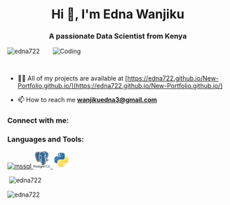 <h1 align="center">Hi 👋, I'm Edna Wanjiku</h1>
<h3 align="center">A passionate Data Scientist from Kenya</h3>

<img align="right" alt="Coding" width="400" src="images/Resource-Ft-Image-Aug-19-Joy-43.png">

<p align="left"> <img src="https://komarev.com/ghpvc/?username=edna722&label=Profile%20views&color=0e75b6&style=flat" alt="edna722" /> </p>

<p align="left"> <a href="https://twitter.com/" target="blank"><img src="https://img.shields.io/twitter/follow/?logo=twitter&style=for-the-badge" alt="" /></a> </p>

- 👨‍💻 All of my projects are available at [https://edna722.github.io/New-Portfolio.github.io/](https://edna722.github.io/New-Portfolio.github.io/)

- 📫 How to reach me **wanjikuedna3@gmail.com**

<h3 align="left">Connect with me:</h3>
<p align="left">
</p>

<h3 align="left">Languages and Tools:</h3>
<p align="left"> <a href="https://www.microsoft.com/en-us/sql-server" target="_blank" rel="noreferrer"> <img src="https://www.svgrepo.com/show/303229/microsoft-sql-server-logo.svg" alt="mssql" width="40" height="40"/> </a> <a href="https://www.postgresql.org" target="_blank" rel="noreferrer"> <img src="https://raw.githubusercontent.com/devicons/devicon/master/icons/postgresql/postgresql-original-wordmark.svg" alt="postgresql" width="40" height="40"/> </a> <a href="https://www.python.org" target="_blank" rel="noreferrer"> <img src="https://raw.githubusercontent.com/devicons/devicon/master/icons/python/python-original.svg" alt="python" width="40" height="40"/> </a> </p>

<p>&nbsp;<img align="center" src="https://github-readme-stats.vercel.app/api?username=edna722&show_icons=true&locale=en" alt="edna722" /></p>

<p><img align="center" src="https://github-readme-streak-stats.herokuapp.com/?user=edna722&" alt="edna722" /></p>
